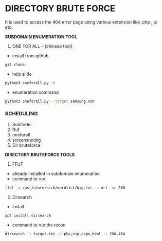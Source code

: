 # DIRECTORY BRUTE FORCE

It is used to access the 404 error page using various extension like .php ,.js etc.

**SUBDOMAIN ENUMERATION TOOL** 
1. ONE FOR ALL - {chinese tool}
- install from github
```bash
git clone
```
- help slide
```bash
python3 oneforall.py -h 
```
- enumeration command 
```bash
python3 oneforall.py --target samsung.com
```

### SCHEDULING
1. Subfinder
2. ffuf 
3. oneforall
4. screenshoting
6. Dir bruteforce 

**DIRECTORY BRUTEFORCE TOOLS**
1. FFUF 
- already installed in subdomain enumeration 
- command to run
```bash
ffuf -w /usr/share/sirb/wordlist/big.txt -u url -mc 200
```

2. Dirsearch
- install
```bash
apt install dirsearch
```
- command to run the recon
```bash
dirsearch -l target.txt -e php,asp,aspx,html -i 200,404
```
 

